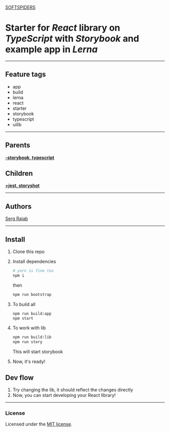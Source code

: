 [SOFTSPIDERS](https://github.com/softspiders/softspiders)

# Starter for *React* library on *TypeScript* with *Storybook* and example app in *Lerna*

---

## Feature tags

- app
- build
- lerna
- react
- starter
- storybook
- typescript
- uilib

---

## Parents

[**-storybook, typescript**](https://github.com/softspiders/lerna-react-app-uilib-starter)

## Children

[**+jest, storyshot**](https://github.com/softspiders/lerna-react-ts-storybook-storyshot-starter)

---

## Authors

[Serg Rajab](https://github.com/SergRajab)

---

## Install
1. Clone this repo
2. Install dependencies
   ```sh
   # yarn is fine too
   npm i
   ```

   then

   ```sh
   npm run bootstrap
   ```
   
3. To build all
   ```sh
   npm run build:app
   npm start
   ```
   
4. To work with lib
   
   ```sh
   npm run build:lib
   npm run story
   ```
   This will start storybook

4. Now, it's ready!

## Dev flow

1. Try changing the lib, it should reflect the changes directly
2. Now, you can start developing your React library!

---

### License

Licensed under the [MIT license](./LICENSE). 

